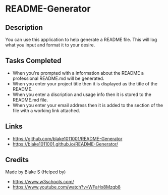 # README-Generator

## Description
You can use this application to help generate a README file. This will log what you input and format it to your desire.

## Tasks Completed 
* When you're prompted with a information about the README a professional README.md will be generated.
* When you enter your project title then it is displayed as the title of the README.
* When you enter a discription and usage info then it is stored to the README.md file.
* When you enter your email address then it is added to the section of the file with a working link attached.

## Links
* https://github.com/blake1011001/README-Generator
* https://blake1011001.github.io/README-Generator/

## Credits 
Made by Blake S 
(Helped by)
* https://www.w3schools.com/
* https://www.youtube.com/watch?v=WFaHx8Mzqb8 